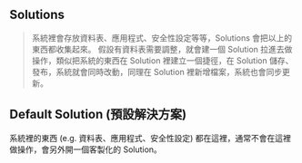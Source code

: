 ## Solutions
> 系統裡會存放資料表、應用程式、安全性設定等等，Solutions 會把以上的東西都收集起來。
> 假設有資料表需要調整，就會建一個 Solution 拉進去做操作，類似把系統的東西在 Solution 裡建立一個捷徑，在 Solution 儲存、發布，系統就會同時改動，同理在 Solution 裡新增檔案，系統也會同步更新。
## Default Solution (預設解決方案)
系統裡的東西 (e.g. 資料表、應用程式、安全性設定) 都在這裡，通常不會在這裡做操作，會另外開一個客製化的 Solution。